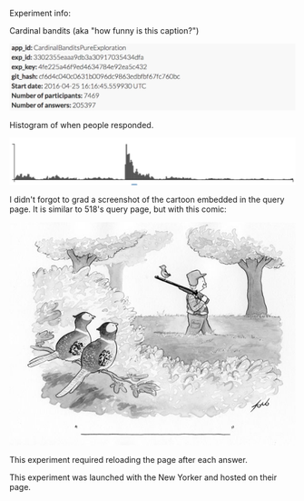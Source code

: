 Experiment info:

Cardinal bandits (aka "how funny is this caption?")

![](info.png)

Histogram of when people responded.

![](histogram.png)

I didn't forgot to grad a screenshot of the cartoon embedded in the query
page. It is similar to 518's query page, but with this comic:

![](519.jpg)

This experiment required reloading the page after each answer.

This experiment was launched with the New Yorker and hosted on their page.
